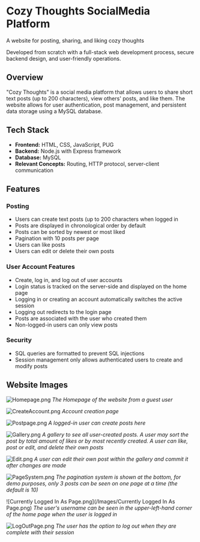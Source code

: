 # Cozy Thoughts SocialMedia Platform
A website for posting, sharing, and liking cozy thoughts

Developed from scratch with a full-stack web development process, secure backend design, and user-friendly operations.

## Overview
"Cozy Thoughts" is a social media platform that allows users to share short text posts (up to 200 characters), view others' posts, and like them.
The website allows for user authentication, post management, and persistent data storage using a MySQL database.

## Tech Stack
- **Frontend:** HTML, CSS, JavaScript, PUG
- **Backend:** Node.js with Express framework
- **Database:** MySQL
- **Relevant Concepts:** Routing, HTTP protocol, server-client communication

## Features

### Posting
- Users can create text posts (up to 200 characters when logged in
- Posts are displayed in chronological order by default
- Posts can be sorted by newest or most liked
- Pagination with 10 posts per page
- Users can like posts
- Users can edit or delete their own posts

### User Account Features
- Create, log in, and log out of user accounts
- Login status is tracked on the server-side and displayed on the home page
- Logging in or creating an account automatically switches the active session
- Logging out redirects to the login page
- Posts are associated with the user who created them
- Non-logged-in users can only view posts

### Security
- SQL queries are formatted to prevent SQL injections
- Session management only allows authenticated users to create and modify posts

## Website Images
![Homepage.png](/Images/Homepage.png)
*The Homepage of the website from a guest user*

![CreateAccount.png](/Images/CreateAccount.png)
*Account creation page*

![Postpage.png](/Images/Postpage.png)
*A logged-in user can create posts here*

![Gallery.png](/Images/Gallery.png)
*A gallery to see all user-created posts. A user may sort the post by total amount of likes or by most recently created. A user can like, post or edit, and delete their own posts*

![Edit.png](/Images/Edit.png)
*A user can edit their own post within the gallery and commit it after changes are made*

![PageSystem.png](/Images/PageSystem.png)
*The pagination system is shown at the bottom, for demo purposes, only 3 posts can be seen on one page at a time (the default is 10)*

![Currently Logged In As Page.png](/Images/Currently Logged In As Page.png)
*The user's username can be seen in the upper-left-hand corner of the home page when the user is logged in*

![LogOutPage.png](/Images/LogOutPage.png)
*The user has the option to log out when they are complete with their session*

